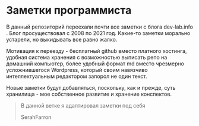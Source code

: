 # Заметки программиста

В данный репозиторий переехали почти все заметки с блога dev-lab.info . Блог просуществовал с 2008 по 2021 год.
Какие-то заметки морально устарели, но выкидывать все равно жалко.

Мотивация к переезду - бесплатный github вместо платного хостинга, удобная система хранения с возможностью выписать репо
на домашний компьютер, более удобный формат md вместо чрезмерно усложнившегося Wordpress, который своим навязчиво интеллектуальным редактором запорол не один текст.

Новые заметки будут добавляться, поскольку, как и прежде, суть хранилища - мое собственное развитие и хранение
конспектов.

> В данной ветке я адаптировал заметки под себя 
> 
> SerahFarron